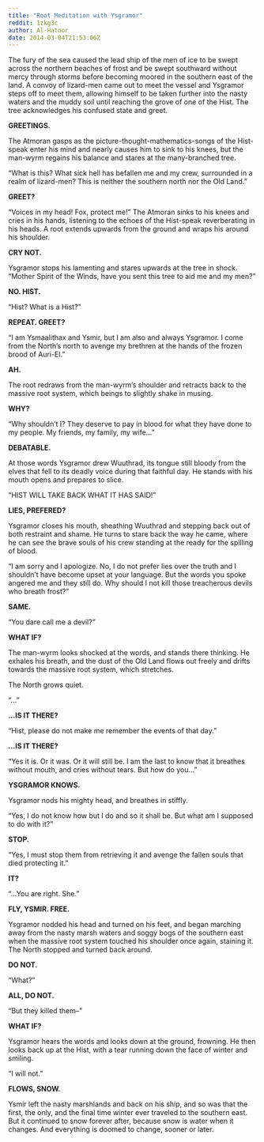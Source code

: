 ```yaml
---
title: "Root Meditation with Ysgramor"
reddit: 1zkg3c
author: Al-Hatoor
date: 2014-03-04T21:53:06Z
---
```


The fury of the sea caused the lead ship of the men of ice to be swept across the northern beaches of frost and be swept southward without mercy through storms before becoming moored in the southern east of the land. A convoy of lizard-men came out to meet the vessel and Ysgramor steps off to meet them, allowing himself to be taken further into the nasty waters and the muddy soil until reaching the grove of one of the Hist. The tree acknowledges his confused state and greet.

**GREETINGS.**

The Atmoran gasps as the picture-thought-mathematics-songs of the Hist-speak enter his mind and nearly causes him to sink to his knees, but the man-wyrm regains his balance and stares at the many-branched tree.

“What is this? What sick hell has befallen me and my crew, surrounded in a realm of lizard-men? This is neither the southern north nor the Old Land.”

**GREET?**

“Voices in my head! Fox, protect me!” The Atmoran sinks to his knees and cries in his hands, listening to the echoes of the Hist-speak reverberating in his heads. A root extends upwards from the ground and wraps his around his shoulder.

**CRY NOT.**

Ysgramor stops his lamenting and stares upwards at the tree in shock. “Mother Spirit of the Winds, have you sent this tree to aid me and my men?”

**NO. HIST.**

“Hist? What is a Hist?”

**REPEAT. GREET?**

“I am Ysmaalithax and Ysmir, but I am also and always Ysgramor. I come from the North’s north to avenge my brethren at the hands of the frozen brood of Auri-El.”

**AH.**

The root redraws from the man-wyrm’s shoulder and retracts back to the massive root system, which beings to slightly shake in musing.

**WHY?**

“Why shouldn’t I? They deserve to pay in blood for what they have done to my people. My friends, my family, my wife…”

**DEBATABLE.**

At those words Ysgramor drew Wuuthrad, its tongue still bloody from the elves that fell to its deadly voice during that faithful day. He stands with his mouth opens and prepares to slice.

“HIST WILL TAKE BACK WHAT IT HAS SAID!”

**LIES, PREFERED?**

Ysgramor closes his mouth, sheathing Wuuthrad and stepping back out of both restraint and shame. He turns to stare back the way he came, where he can see the brave souls of his crew standing at the ready for the spilling of blood.

“I am sorry and I apologize. No, I do not prefer lies over the truth and I shouldn’t have become upset at your language. But the words you spoke angered me and they still do. Why should I not kill those treacherous devils who breath frost?”

**SAME.**

“You dare call me a devil?”

**WHAT IF?**

The man-wyrm looks shocked at the words, and stands there thinking. He exhales his breath, and the dust of the Old Land flows out freely and drifts towards the massive root system, which stretches.

The North grows quiet.

“…”

**…IS IT THERE?**

“Hist, please do not make me remember the events of that day.”

**…IS IT THERE?**

“Yes it is. Or it was. Or it will still be. I am the last to know that it breathes without mouth, and cries without tears. But how do you…”

**YSGRAMOR KNOWS.**

Ysgramor nods his mighty head, and breathes in stiffly.

“Yes, I do not know how but I do and so it shall be. But what am I supposed to do with it?”

**STOP.**

“Yes, I must stop them from retrieving it and avenge the fallen souls that died protecting it.”

**IT?**

“…You are right. She.”

**FLY, YSMIR. FREE.**

Ysgramor nodded his head and turned on his feet, and began marching away from the nasty marsh waters and soggy bogs of the southern east when the massive root system touched his shoulder once again, staining it. The North stopped and turned back around.

**DO NOT.**

“What?”

**ALL, DO NOT.**

“But they killed them–”

**WHAT IF?**

Ysgramor hears the words and looks down at the ground, frowning. He then looks back up at the Hist, with a tear running down the face of winter and smiling.

“I will not.”

**FLOWS, SNOW.**

Ysmir left the nasty marshlands and back on his ship, and so was that the first, the only, and the final time winter ever traveled to the southern east. But it continued to snow forever after, because snow is water when it changes. And everything is doomed to change, sooner or later.
